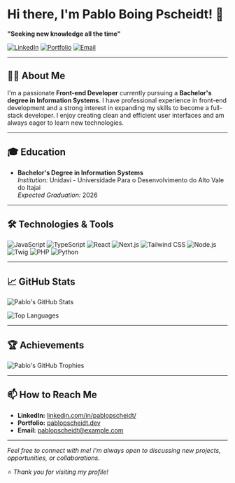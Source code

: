 # Hi there, I'm Pablo Boing Pscheidt! 👋

**"Seeking new knowledge all the time"**

[![LinkedIn](https://img.shields.io/badge/LinkedIn-pablopscheidt-blue?style=flat-square&logo=linkedin)](https://www.linkedin.com/in/pablopscheidt/)
[![Portfolio](https://img.shields.io/badge/Portfolio-pablopscheidt.dev-9cf?style=flat-square&logo=google-chrome)](https://pablopscheidt.dev)
[![Email](https://img.shields.io/badge/Email-pablopscheidt@gmail.com-red?style=flat-square&logo=gmail)](mailto:pablobngpscheidt@gmail.com)

---

## 🧑‍💻 About Me

I'm a passionate **Front-end Developer** currently pursuing a **Bachelor's degree in Information Systems**. I have professional experience in front-end development and a strong interest in expanding my skills to become a full-stack developer. I enjoy creating clean and efficient user interfaces and am always eager to learn new technologies.

---

## 🎓 Education

- **Bachelor's Degree in Information Systems**  
  *Institution:* Unidavi - Universidade Para o Desenvolvimento do Alto Vale do Itajai   
  *Expected Graduation:* 2026

---

## 🛠️ Technologies & Tools

![JavaScript](https://img.shields.io/badge/JavaScript-F7DF1E?style=flat-square&logo=javascript&logoColor=black)
![TypeScript](https://img.shields.io/badge/TypeScript-3178C6?style=flat-square&logo=typescript&logoColor=white)
![React](https://img.shields.io/badge/React-61DAFB?style=flat-square&logo=react&logoColor=black)
![Next.js](https://img.shields.io/badge/Next.js-000000?style=flat-square&logo=next.js&logoColor=white)
![Tailwind CSS](https://img.shields.io/badge/Tailwind_CSS-38B2AC?style=flat-square&logo=tailwind-css&logoColor=white)
![Node.js](https://img.shields.io/badge/Node.js-339933?style=flat-square&logo=node.js&logoColor=white)
![Twig](https://img.shields.io/badge/Twig-8B4513?style=flat-square&logo=twig&logoColor=white)
![PHP](https://img.shields.io/badge/PHP-777BB4?style=flat-square&logo=php&logoColor=white)
![Python](https://img.shields.io/badge/Python-3776AB?style=flat-square&logo=python&logoColor=white)

---

## 📈 GitHub Stats

![Pablo's GitHub Stats](https://github-readme-stats.vercel.app/api?username=pablopscheidt&show_icons=true&theme=radical)

![Top Languages](https://github-readme-stats.vercel.app/api/top-langs/?username=pablopscheidt&layout=compact&theme=radical)

---

## 🏆 Achievements

![Pablo's GitHub Trophies](https://github-profile-trophy.vercel.app/?username=pablopscheidt&theme=radical)

---

## 📫 How to Reach Me

- **LinkedIn:** [linkedin.com/in/pablopscheidt/](https://www.linkedin.com/in/pablopscheidt/)
- **Portfolio:** [pablopscheidt.dev](https://pablopscheidt.dev)
- **Email:** [pablopscheidt@example.com](mailto:pablobngpscheidt@gmail.com)

---

*Feel free to connect with me! I'm always open to discussing new projects, opportunities, or collaborations.*

⭐️ *Thank you for visiting my profile!*
